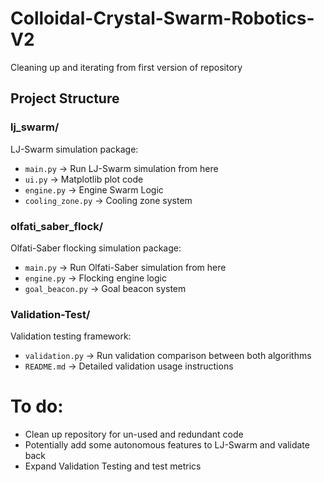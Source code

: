# Colloidal-Crystal-Swarm-Robotics-V2
Cleaning up and iterating from first version of repository

## Project Structure

### lj_swarm/
LJ-Swarm simulation package:
- `main.py` -> Run LJ-Swarm simulation from here
- `ui.py` -> Matplotlib plot code
- `engine.py` -> Engine Swarm Logic
- `cooling_zone.py` -> Cooling zone system

### olfati_saber_flock/
Olfati-Saber flocking simulation package:
- `main.py` -> Run Olfati-Saber simulation from here
- `engine.py` -> Flocking engine logic
- `goal_beacon.py` -> Goal beacon system

### Validation-Test/
Validation testing framework:
- `validation.py` -> Run validation comparison between both algorithms
- `README.md` -> Detailed validation usage instructions

# To do:
- Clean up repository for un-used and redundant code
- Potentially add some autonomous features to LJ-Swarm and validate back
- Expand Validation Testing and test metrics